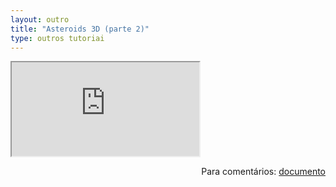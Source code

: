 ```yaml
---
layout: outro
title: "Asteroids 3D (parte 2)"
type: outros tutoriai
---
```


<iframe src="https://docs.google.com/document/d/e/2PACX-1vRTK-5F7v0Ftr6XaHBCds8J-O-H2duicIP4c0A_VwzKSg0MkprmnWtFN_-Jf6Kv2BUkhcBe3h0tIySH/pub?embedded=true"></iframe>

<span style="float:right">Para comentários: [documento](https://docs.google.com/document/d/1ThP74qURDrpMAskjTa-NHxnTaVip3KVuLVNKXmW6hdg/edit?usp=sharing)</span>
